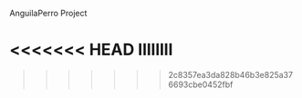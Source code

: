 

AnguilaPerro Project 

<<<<<<< HEAD
llllllll
=======

>>>>>>> 2c8357ea3da828b46b3e825a376693cbe0452fbf
